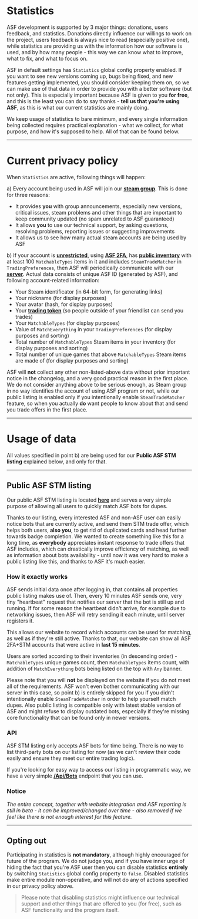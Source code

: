 # Statistics

ASF development is supported by 3 major things: donations, users feedback, and statistics. Donations directly influence our willings to work on the project, users feedback is always nice to read (especially positive one), while statistics are providing us with the information how our software is used, and by how many people - this way we can know what to improve, what to fix, and what to focus on.

ASF in default settings has `Statistics` global config property enabled. If you want to see new versions coming up, bugs being fixed, and new features getting implemented, you should consider keeping them on, so we can make use of that data in order to provide you with a better software (but not only). This is especially important because ASF is given to you **for free**, and this is the least you can do to say thanks - **tell us that you're using ASF**, as this is what our current statistics are mainly doing.

We keep usage of statistics to bare minimum, and every single information being collected requires practical explanation - what we collect, for what purpose, and how it's supposed to help. All of that can be found below.

* * *

# Current privacy policy

When `Statistics` are active, following things will happen:

a) Every account being used in ASF will join our **[steam group](https://steamcommunity.com/gid/103582791440160998)**. This is done for three reasons:

* It provides **you** with group announcements, especially new versions, critical issues, steam problems and other things that are important to keep community updated (no spam unrelated to ASF guaranteed)
* It allows **you** to use our technical support, by asking questions, resolving problems, reporting issues or suggesting improvements
* It allows us to see how many actual steam accounts are being used by ASF

b) If your account is **[unrestricted](https://support.steampowered.com/kb_article.php?ref=3330-IAGK-7663)**, using **[ASF 2FA](https://github.com/JustArchiNET/ArchiSteamFarm/wiki/Two-factor-authentication#asf-2fa)**, has **[public inventory](https://steamcommunity.com/my/edit/settings)** with at least 100 `MatchableTypes` items in it and includes `SteamTradeMatcher` in `TradingPreferences`, then ASF will periodically communicate with our **[server](https://asf.justarchi.net)**. Actual data consists of unique ASF ID (generated by ASF), and following account-related information:

* Your Steam identificator (in 64-bit form, for generating links)
* Your nickname (for display purposes)
* Your avatar (hash, for display purposes)
* Your **[trading token](https://steamcommunity.com/my/tradeoffers/privacy)** (so people outside of your friendlist can send you trades)
* Your `MatchableTypes` (for display purposes)
* Value of `MatchEverything` in your `TradingPreferences` (for display purposes and sorting)
* Total number of `MatchableTypes` Steam items in your inventory (for display purposes and sorting)
* Total number of unique games that above `MatchableTypes` Steam items are made of (for display purposes and sorting)

ASF will **not** collect any other non-listed-above data without prior important notice in the changelog, and a very good practical reason in the first place. We do not consider anything above to be serious enough, as Steam group in no way identifies the account of using ASF program or not, while our public listing is enabled only if you intentionally enable `SteamTradeMatcher` feature, so when you actually **do** want people to know about that and send you trade offers in the first place.

* * *

# Usage of data

All values specified in point b) are being used for our **Public ASF STM listing** explained below, and only for that.

* * *

## Public ASF STM listing

Our public ASF STM listing is located **[here](https://asf.justarchi.net/STM)** and serves a very simple purpose of allowing all users to quickly match ASF bots for dupes.

Thanks to our listing, every interested ASF and non-ASF user can easily notice bots that are currently active, and send them STM trade offer, which helps both users, **also you**, to get rid of duplicated cards and head further towards badge completion. We wanted to create something like this for a long time, as **everybody** appreciates instant response to trade offers that ASF includes, which can drastically improve efficiency of matching, as well as information about bots availability - until now it was very hard to make a public listing like this, and thanks to ASF it's much easier.

### How it exactly works

ASF sends initial data once after logging in, that contains all properties public listing makes use of. Then, every 10 minutes ASF sends one, very tiny "heartbeat" request that notifies our server that the bot is still up and running. If for some reason the heartbeat didn't arrive, for example due to networking issues, then ASF will retry sending it each minute, until server registers it.

This allows our website to record which accounts can be used for matching, as well as if they're still active. Thanks to that, our website can show all ASF 2FA+STM accounts that were active in **last 15 minutes**.

Users are sorted according to their inventories (in descending order) - `MatchableTypes` unique games count, then `MatchableTypes` items count, with addition of `MatchEverything` bots being listed on the top with `Any` banner.

Please note that you will **not** be displayed on the website if you do not meet all of the requirements. ASF won't even bother communicating with our server in this case, so point b) is entirely skipped for you if you didn't intentionally enable `SteamTradeMatcher` in order to help yourself match dupes. Also public listing is compatible only with latest stable version of ASF and might refuse to display outdated bots, especially if they're missing core functionality that can be found only in newer versions.

### API

ASF STM listing only accepts ASF bots for time being. There is no way to list third-party bots on our listing for now (as we can't review their code easily and ensure they meet our entire trading logic).

If you're looking for easy way to access our listing in programmatic way, we have a very simple **[/Api/Bots](https://asf.justarchi.net/Api/Bots)** endpoint that you can use.

### Notice

*The entire concept, together with website integration and ASF reporting is still in beta - it can be improved/changed over time - also removed if we feel like there is not enough interest for this feature.*

* * *

## Opting out

Participating in statistics is **not mandatory**, although highly encouraged for future of the program. We do not judge you, and if you have inner urge of hiding the fact that you're ASF user then you can disable statistics **entirely** by switching `Statistics` global config property to `false`. Disabled statistics make entire module non-operative, and will not do any of actions specified in our privacy policy above.

> Please note that disabling statistics might influence our technical support and other things that are offered to you (for free), such as ASF functionality and the program itself.